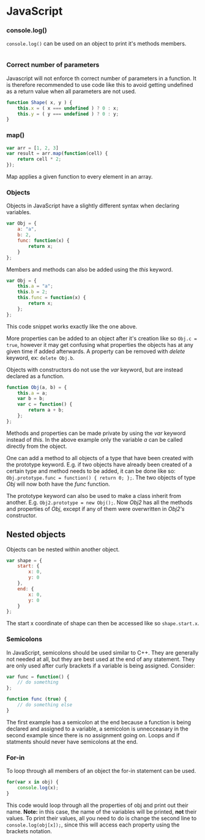 JavaScript
==========

### console.log()
`console.log()` can be used on an object to print it's methods members.
```javascript

```

### Correct number of parameters
Javascript will not enforce th correct number of parameters in a function.
It is therefore recommended to use code like this to avoid getting undefined
as a return value when all parameters are not used.
```javascript
function Shape( x, y ) {
    this.x = ( x === undefined ) ? 0 : x;
    this.y = ( y === undefined ) ? 0 : y;
}
```

### map()
```javascript
var arr = [1, 2, 3]
var result = arr.map(function(cell) {
    return cell * 2;
});
```
Map applies a given function to every element in an array.

### Objects
Objects in JavaScript have a slightly different syntax when declaring variables.

```javascript
var Obj = {
    a: "a",
    b: 2,
    func: function(x) {
        return x;
    }
};
```
Members and methods can also be added using the *this* keyword.

```javascript
var Obj = {
    this.a = "a";
    this.b = 2;
    this.func = function(x) {
        return x;
    };
};
```

This code snippet works exactly like the one above.

More properties can be added to an object after it's creation like so
`Obj.c = true`, however it may get confusing what properties the objects has at
any given time if added afterwards. A property can be removed with *delete*
keyword, ex: `delete Obj.b`.

Objects with constructors do not use the *var* keyword, but are instead declared
as a function.

```javascript
function Obj(a, b) = {
    this.a = a;
    var b = b;
    var c = function() {
        return a + b;
    };
};
```

Methods and properties can be made private by using the *var* keyword instead
of *this*. In the above example only the variable *a* can be called directly
from the object.

One can add a method to all objects of a type that have been created with the
prototype keyword. E.g. if two objects have already been created of a certain
type and method needs to be added, it can be done like so:
`Obj.prototype.func = function() { return 0; };`. The two objects of type *Obj*
will now both have the *func* function.

The prototype keyword can also be used to make a class inherit from another.
E.g. `Obj2.prototype = new Obj();`. Now *Obj2* has all the methods and
properties of *Obj*, except if any of them were overwritten in *Obj2's*
constructor.

## Nested objects
Objects can be nested within another object.

```javascript
var shape = {
    start: {
        x: 0,
        y: 0
    },
    end: {
        x: 0,
        y: 0
    }
};
```

The start x coordinate of shape can then be accessed like so `shape.start.x`.

### Semicolons
In JavaScript, semicolons should be used similar to C++. They are generally not
needed at all, but they are best used at the end of any statement. They are only
used after curly brackets if a variable is being assigned. Consider:
```javascript
var func = function() {
    // do something
};

function func (true) {
    // do something else
}
```

The first example has a semicolon at the end because a function is being
declared and assigned to a variable, a semicolon is unnecceasary in the second
example since there is no assignment going on. Loops and if statments should
never have semicolons at the end.

### For-in
To loop through all members of an object the for-in statement can be used.
```javascript
for(var x in obj) {
    console.log(x);
}
```

This code would loop through all the properties of obj and print out their name.
**Note:** in this case, the name of the variables will be printed, **not** their
values. To print their values, all you need to do is change the second line to
`console.log(obj[x]);`, since this will access each property using the brackets
notation.
